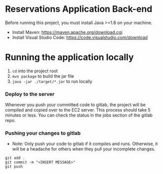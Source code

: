 # Reservations Application Back-end

Before running this project, you must install Java >=1.8 on your machine.

- Install Maven: https://maven.apache.org/download.cgi
- Install Visual Studio Code: https://code.visualstudio.com/download

# Running the application locally
1. `cd` into the project root
2. `mvn package` to build the jar file
3. `java -jar ./target/*.jar` to run locally

### Deploy to the server
Whenever you push your committed code to gitlab, the project will be compiled and copied over to the EC2 server. This process should take 5 minutes or less. You can check the status in the jobs section of the gitlab repo.

### Pushing your changes to gitlab
- Note: Only push your code to gitlab if it compiles and runs. Otherwise, it will be a headache for others when they pull your incomplete changes.
```
git add .
git commit -m "<INSERT MESSAGE>"
git push